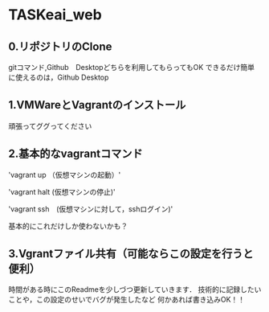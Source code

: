 # TASKeai_web

## 0.リポジトリのClone
gitコマンド,Github　Desktopどちらを利用してもらってもOK
できるだけ簡単に使えるのは，Github Desktop

## 1.VMWareとVagrantのインストール
頑張ってググってください

## 2.基本的なvagrantコマンド
'vagrant up （仮想マシンの起動）'

'vagrant halt (仮想マシンの停止)'

'vagrant ssh　(仮想マシンに対して，sshログイン)'

基本的にこれだけしか使わないかも？


## 3.Vgrantファイル共有（可能ならこの設定を行うと便利）

時間がある時にこのReadmeを少しづつ更新していきます．
技術的に記録したいことや，この設定のせいでバグが発生したなど
何かあれば書き込みOK！！
